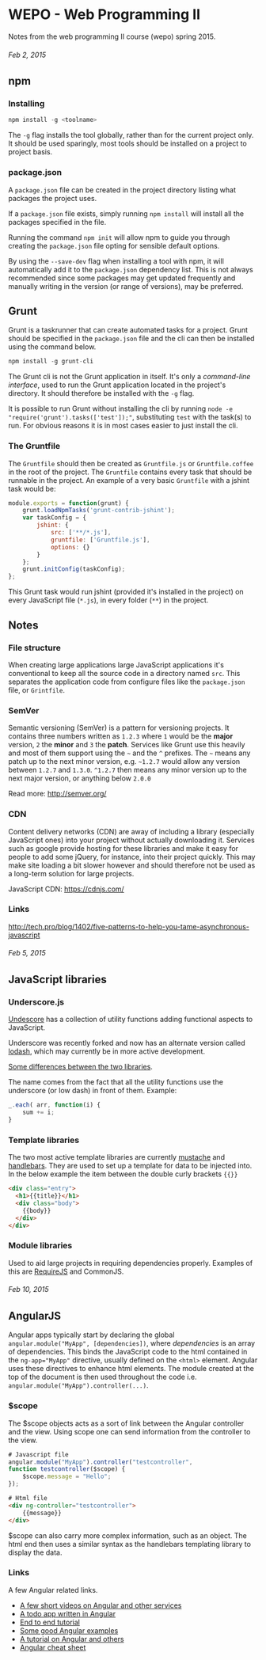 WEPO - Web Programming II
====
Notes from the web programming II course (wepo) spring 2015.

###### Feb 2, 2015

## npm
### Installing
``` javascript
npm install -g <toolname>
```
The `-g` flag installs the tool globally, rather than for the current project only. It should be used sparingly, most tools should be installed on a project to project basis.

### package.json

A `package.json` file can be created in the project directory listing what packages the project uses.

If a `package.json` file exists, simply running `npm install` will install all the packages specified in the file.

Running the command `npm init` will allow npm to guide you through creating the `package.json` file opting for sensible default options.

By using the `--save-dev` flag when installing a tool with npm, it will automatically add it to the `package.json` dependency list. This is not always recommended since some packages may get updated frequently and manually writing in the version (or range of versions), may be preferred.


## Grunt
Grunt is a taskrunner that can create automated tasks for a project. Grunt should be specified in the `package.json` file and the cli can then be installed using the command below.
``` javascript
npm install -g grunt-cli
```
The Grunt cli is not the Grunt application in itself. It's only a *command-line interface*, used to run the Grunt application located in the project's directory. It should therefore be installed with the `-g` flag.

It is possible to run Grunt without installing the cli by running `node -e "require('grunt').tasks(['test']);"`, substituting `test` with the task(s) to run. For obvious reasons it is in most cases easier to just install the cli.

### The Gruntfile
The `Gruntfile` should then be created as `Gruntfile.js` or `Gruntfile.coffee` in the root of the project. The `Gruntfile` contains every task that should be runnable in the project. An example of a very basic `Gruntfile` with a jshint task would be:
``` javascript
module.exports = function(grunt) {
    grunt.loadNpmTasks('grunt-contrib-jshint');
    var taskConfig = {
        jshint: {
            src: ['**/*.js'],
            gruntfile: ['Gruntfile.js'],
            options: {}
        }
    };
    grunt.initConfig(taskConfig);
};
```
This Grunt task would run jshint (provided it's installed in the project) on every JavaScript file (`*.js`), in every folder (`**`) in the project.

## Notes
### File structure
When creating large applications large JavaScript applications it's conventional to keep all the source code in a directory named `src`. This separates the application code from configure files like the `package.json` file, or `Grintfile`.

### SemVer
Semantic versioning (SemVer) is a pattern for versioning projects. It contains three numbers written as `1.2.3` where `1` would be the **major** version, `2` the **minor** and `3` the **patch**. Services like Grunt use this heavily and most of them support using the `~` and the `^` prefixes. The `~` means any patch up to the next minor version, e.g. `~1.2.7` would allow any version between `1.2.7` and `1.3.0`. `^1.2.7` then means any minor version up to the next major version, or anything below `2.0.0`

Read more: http://semver.org/

### CDN
Content delivery networks (CDN) are away of including a library (especially JavaScript ones) into your project without actually downloading it. Services such as google provide hosting for these libraries and make it easy for people to add some jQuery, for instance, into their project quickly. This may make site loading a bit slower however and should therefore not be used as a long-term solution for large projects.

JavaScript CDN: https://cdnjs.com/

### Links
http://tech.pro/blog/1402/five-patterns-to-help-you-tame-asynchronous-javascript

###### Feb 5, 2015

## JavaScript libraries
### Underscore.js
[Undescore](http://underscorejs.org/) has a collection of utility functions adding functional aspects to JavaScript.

Underscore was recently forked and now has an alternate version called [lodash](https://lodash.com/), which may currently be in more active development.

[Some differences between the two libraries](http://benmccormick.org/2014/11/12/underscore-vs-lodash/).

The name comes from the fact that all the utility functions use the underscore (or low dash) in front of them. Example:
```javascript
_.each( arr, function(i) {
    sum += i;
}
```

### Template libraries
The two most active template libraries are currently [mustache](https://mustache.github.io/) and [handlebars](http://handlebarsjs.com/). They are used to set up a template for data to be injected into. In the below example the item between the double curly brackets `{{}}`

``` html
<div class="entry">
  <h1>{{title}}</h1>
  <div class="body">
    {{body}}
  </div>
</div>
```

### Module libraries
Used to aid large projects in requiring dependencies properly. Examples of this are [RequireJS](http://requirejs.org/) and CommonJS.

###### Feb 10, 2015

## AngularJS
Angular apps typically start by declaring the global `angular.module("MyApp", [dependencies])`, where *dependencies* is an array of dependencies. This binds the JavaScript code to the html contained in the `ng-app="MyApp"` directive, usually defined on the `<html>` element. Angular uses these directives to enhance html elements. The module created at the top of the document is then used throughout the code i.e. `angular.module("MyApp").controller(...)`.

### $scope
The $scope objects acts as a sort of link between the Angular controller and the view. Using scope one can send information from the controller to the view.

``` javascript
# Javascript file
angular.module("MyApp").controller("testcontroller",
function testcontroller($scope) {
    $scope.message = "Hello";
});
```

``` html
# Html file
<div ng-controller="testcontroller">
    {{message}}
</div>
```

$scope can also carry more complex information, such as an object. The html end then uses a similar syntax as the handlebars templating library to display the data.

### Links
A few Angular related links.
* [A few short videos on Angular and other services](https://egghead.io/)
* [A todo app written in Angular](https://www.youtube.com/watch?v=WuiHuZq_cg4)
* [End to end tutorial](https://www.youtube.com/watch?v=Ja2xDrtylBw)
* [Some good Angular examples](http://www.angularjshub.com/examples/)
* [A tutorial on Angular and others](https://thinkster.io/)
* [Angular cheat sheet](http://www.cheatography.com/proloser/cheat-sheets/angularjs/)

